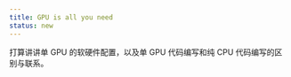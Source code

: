 ```yaml
---
title: GPU is all you need
status: new
---
```


打算讲讲单 GPU 的软硬件配置，以及单 GPU 代码编写和纯 CPU 代码编写的区别与联系。
